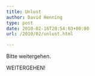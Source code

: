 ```yaml
---
title: Unlust
author: David Henning
type: post
date: 2010-02-16T20:54:03+00:00
url: /2010/02/unlust.html

---
```

Bitte weitergehen.

WEITERGEHEN!